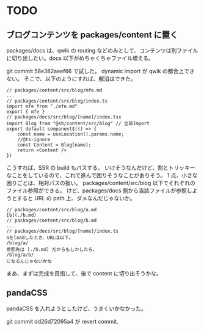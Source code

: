 # TODO

## ブログコンテンツを packages/content に置く

packages/docs は、qwik の routing などのみとして、コンテンツは別ファイルに切り出したい。docs 以下がめちゃくちゃファイル増える。

git commit 58e382aeef66 で試した。
dynamic import が qwik の都合上できない。
そこで、以下のようにすれば、解消はできた。

```text
// packages/content/src/blog/mfe.md
...
// packages/content/src/blog/index.ts
import mfe from "./mfe.md"
export { mfe }
// packages/docs/src/blog/[name]/index.tsx
import Blog from "@sb/content/src/blog" // 全部Import
export default component$(() => {
    const name = useLocation().params.name;
    //@ts-ignore
    const Content = Blog[name];
    return <Content />
})
```

こうすれば、SSR の build もパスする。
いけそうなんだけど、割とトリッキーなことをしているので、これで進んで困りそうなことがありそう。
1 点、小さな困りごとは、相対パスの扱い。
packages/content/src/blog 以下でそれぞれのファイル参照ができる。
けど、packages/docs 側から当該ファイルが参照しようとすると URL の path 上、ダメなんだじゃないか。

```text
// packages/content/src/blog/a.md
[b](./b.md)
// packages/content/src/blog/b.md
...
// packages/docs/src/blog/[name]/index.ts
aをloadしたとき、URLは以下。
/blog/a/
参照先は [./b.md] だからもしかしたら、
/blog/a/b/
になるんじゃないかな
```

まあ、まずは完成を目指して、後で content に切り出そうかな。

## pandaCSS

pandaCSS を入れようとしたけど、うまくいかなかった。

git commit dd26d72095a4 が revert commit.
